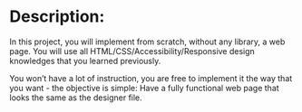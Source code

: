 <!DOCTYPE html>
<html lang="en">

<head>
    <title></title>
    <meta charset="utf-8">
</head>

<body>
<h1> Description:</h1> 
</body>

</html>

In this project, you will implement from scratch, without any library, a web page. You will use all HTML/CSS/Accessibility/Responsive design knowledges that you learned previously.

You won’t have a lot of instruction, you are free to implement it the way that you want - the objective is simple: Have a fully functional web page that looks the same as the designer file.